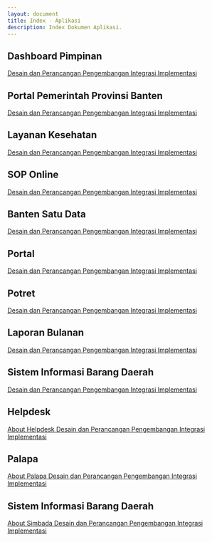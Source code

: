 ```yaml
---
layout: document
title: Index - Aplikasi
description: Index Dokumen Aplikasi.
---
```


## Dashboard Pimpinan

<div class="list-group mb-3">
  <a class="list-group-item list-group-item-action" href="{{ site.baseurl }}/document/aplikasi/dashboard-pimpinan/desain-dan-perancangan/">
    Desain dan Perancangan
  </a>
  <a class="list-group-item list-group-item-action" href="{{ site.baseurl }}/document/aplikasi/dashboard-pimpinan/pengembangan/">
    Pengembangan
  </a>
  <a class="list-group-item list-group-item-action" href="{{ site.baseurl }}/document/aplikasi/dashboard-pimpinan/integrasi/">
    Integrasi
  </a>
  <a class="list-group-item list-group-item-action" href="{{ site.baseurl }}/document/aplikasi/dashboard-pimpinan/implementasi/">
    Implementasi
  </a>
</div>

## Portal Pemerintah Provinsi Banten

<div class="list-group mb-3">
  <a class="list-group-item list-group-item-action" href="{{ site.baseurl }}/document/aplikasi/portal-pemerintah-provinsi-banten/desain-dan-perancangan/">
    Desain dan Perancangan
  </a>
  <a class="list-group-item list-group-item-action" href="{{ site.baseurl }}/document/aplikasi/portal-pemerintah-provinsi-banten/pengembangan/">
    Pengembangan
  </a>
  <a class="list-group-item list-group-item-action" href="{{ site.baseurl }}/document/aplikasi/portal-pemerintah-provinsi-banten/integrasi/">
    Integrasi
  </a>
  <a class="list-group-item list-group-item-action" href="{{ site.baseurl }}/document/aplikasi/portal-pemerintah-provinsi-banten/implementasi/">
    Implementasi
  </a>
</div>

## Layanan Kesehatan

<div class="list-group mb-3">
  <a class="list-group-item list-group-item-action" href="{{ site.baseurl }}/document/aplikasi/layanan-kesehatan/desain-dan-perancangan/">
    Desain dan Perancangan
  </a>
  <a class="list-group-item list-group-item-action" href="{{ site.baseurl }}/document/aplikasi/layanan-kesehatan/pengembangan/">
    Pengembangan
  </a>
  <a class="list-group-item list-group-item-action" href="{{ site.baseurl }}/document/aplikasi/layanan-kesehatan/integrasi/">
    Integrasi
  </a>
  <a class="list-group-item list-group-item-action" href="{{ site.baseurl }}/document/aplikasi/layanan-kesehatan/implementasi/">
    Implementasi
  </a>
</div>

## SOP Online

<div class="list-group mb-3">
  <a class="list-group-item list-group-item-action" href="{{ site.baseurl }}/document/aplikasi/sop-online/desain-dan-perancangan/">
    Desain dan Perancangan
  </a>
  <a class="list-group-item list-group-item-action" href="{{ site.baseurl }}/document/aplikasi/sop-online/pengembangan/">
    Pengembangan
  </a>
  <a class="list-group-item list-group-item-action" href="{{ site.baseurl }}/document/aplikasi/sop-online/integrasi/">
    Integrasi
  </a>
  <a class="list-group-item list-group-item-action" href="{{ site.baseurl }}/document/aplikasi/sop-online/implementasi/">
    Implementasi
  </a>
</div>

## Banten Satu Data

<div class="list-group mb-3">
  <a class="list-group-item list-group-item-action" href="{{ site.baseurl }}/document/aplikasi/banten-satu-data/desain-dan-perancangan/">
    Desain dan Perancangan
  </a>
  <a class="list-group-item list-group-item-action" href="{{ site.baseurl }}/document/aplikasi/banten-satu-data/pengembangan/">
    Pengembangan
  </a>
  <a class="list-group-item list-group-item-action" href="{{ site.baseurl }}/document/aplikasi/banten-satu-data/integrasi/">
    Integrasi
  </a>
  <a class="list-group-item list-group-item-action" href="{{ site.baseurl }}/document/aplikasi/banten-satu-data/implementasi/">
    Implementasi
  </a>
</div>

## Portal

<div class="list-group mb-3">
  <a class="list-group-item list-group-item-action" href="{{ site.baseurl }}/document/aplikasi/portal/desain-dan-perancangan/">
    Desain dan Perancangan
  </a>
  <a class="list-group-item list-group-item-action" href="{{ site.baseurl }}/document/aplikasi/portal/pengembangan/">
    Pengembangan
  </a>
  <a class="list-group-item list-group-item-action" href="{{ site.baseurl }}/document/aplikasi/portal/integrasi/">
    Integrasi
  </a>
  <a class="list-group-item list-group-item-action" href="{{ site.baseurl }}/document/aplikasi/portal/implementasi/">
    Implementasi
  </a>
</div>

## Potret

<div class="list-group mb-3">
  <a class="list-group-item list-group-item-action" href="{{ site.baseurl }}/document/aplikasi/potret/desain-dan-perancangan/">
    Desain dan Perancangan
  </a>
  <a class="list-group-item list-group-item-action" href="{{ site.baseurl }}/document/aplikasi/potret/pengembangan/">
    Pengembangan
  </a>
  <a class="list-group-item list-group-item-action" href="{{ site.baseurl }}/document/aplikasi/potret/integrasi/">
    Integrasi
  </a>
  <a class="list-group-item list-group-item-action" href="{{ site.baseurl }}/document/aplikasi/potret/implementasi/">
    Implementasi
  </a>
</div>

## Laporan Bulanan

<div class="list-group mb-3">
  <a class="list-group-item list-group-item-action" href="{{ site.baseurl }}/document/aplikasi/laporan-bulanan/desain-dan-perancangan/">
    Desain dan Perancangan
  </a>
  <a class="list-group-item list-group-item-action" href="{{ site.baseurl }}/document/aplikasi/laporan-bulanan/pengembangan/">
    Pengembangan
  </a>
  <a class="list-group-item list-group-item-action" href="{{ site.baseurl }}/document/aplikasi/laporan-bulanan/integrasi/">
    Integrasi
  </a>
  <a class="list-group-item list-group-item-action" href="{{ site.baseurl }}/document/aplikasi/laporan-bulanan/implementasi/">
    Implementasi
  </a>
</div>

## Sistem Informasi Barang Daerah

<div class="list-group mb-3">
  <a class="list-group-item list-group-item-action" href="{{ site.baseurl }}/document/aplikasi/sistem-informasi-barang-daerah/desain-dan-perancangan/">
    Desain dan Perancangan
  </a>
  <a class="list-group-item list-group-item-action" href="{{ site.baseurl }}/document/aplikasi/sistem-informasi-barang-daerah/pengembangan/">
    Pengembangan
  </a>
  <a class="list-group-item list-group-item-action" href="{{ site.baseurl }}/document/aplikasi/sistem-informasi-barang-daerah/integrasi/">
    Integrasi
  </a>
  <a class="list-group-item list-group-item-action" href="{{ site.baseurl }}/document/aplikasi/sistem-informasi-barang-daerah/implementasi/">
    Implementasi
  </a>
</div>

## Helpdesk

<div class="list-group mb-3">
  <a class="list-group-item list-group-item-action" href="{{ site.baseurl }}/document/aplikasi/helpdesk/about-helpdesk/">
    About Helpdesk
  </a>
  <a class="list-group-item list-group-item-action" href="{{ site.baseurl }}/document/aplikasi/helpdesk/desain-dan-perancangan/">
    Desain dan Perancangan
  </a>
  <a class="list-group-item list-group-item-action" href="{{ site.baseurl }}/document/aplikasi/helpdesk/pengembangan/">
    Pengembangan
  </a>
  <a class="list-group-item list-group-item-action" href="{{ site.baseurl }}/document/aplikasi/helpdesk/integrasi/">
    Integrasi
  </a>
  <a class="list-group-item list-group-item-action" href="{{ site.baseurl }}/document/aplikasi/helpdesk/implementasi/">
    Implementasi
  </a>
</div>

## Palapa

<div class="list-group mb-3">
  <a class="list-group-item list-group-item-action" href="{{ site.baseurl }}/document/aplikasi/palapa/about-palapa/">
    About Palapa
  </a>
  <a class="list-group-item list-group-item-action" href="{{ site.baseurl }}/document/aplikasi/palapa/desain-dan-perancangan/">
    Desain dan Perancangan
  </a>
  <a class="list-group-item list-group-item-action" href="{{ site.baseurl }}/document/aplikasi/palapa/pengembangan/">
    Pengembangan
  </a>
  <a class="list-group-item list-group-item-action" href="{{ site.baseurl }}/document/aplikasi/palapa/integrasi/">
    Integrasi
  </a>
  <a class="list-group-item list-group-item-action" href="{{ site.baseurl }}/document/aplikasi/palapa/implementasi/">
    Implementasi
  </a>
</div>

## Sistem Informasi Barang Daerah

<div class="list-group mb-3">
  <a class="list-group-item list-group-item-action" href="{{ site.baseurl }}/document/aplikasi/simbada/about-simbada/">
    About Simbada
  </a>
  <a class="list-group-item list-group-item-action" href="{{ site.baseurl }}/document/aplikasi/simbada/desain-dan-perancangan/">
    Desain dan Perancangan
  </a>
  <a class="list-group-item list-group-item-action" href="{{ site.baseurl }}/document/aplikasi/simbada/pengembangan/">
    Pengembangan
  </a>
  <a class="list-group-item list-group-item-action" href="{{ site.baseurl }}/document/aplikasi/simbada/integrasi/">
    Integrasi
  </a>
  <a class="list-group-item list-group-item-action" href="{{ site.baseurl }}/document/aplikasi/simbada/implementasi/">
    Implementasi
  </a>
</div>
